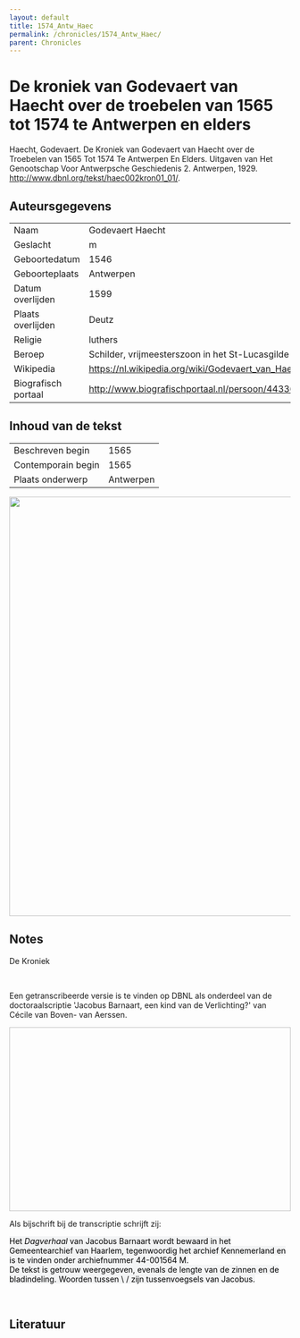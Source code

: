 ```yaml
---
layout: default
title: 1574_Antw_Haec
permalink: /chronicles/1574_Antw_Haec/
parent: Chronicles
--- 
```



# De kroniek van Godevaert van Haecht over de troebelen van 1565 tot 1574 te Antwerpen en elders 

Haecht, Godevaert. De Kroniek van Godevaert van Haecht over de Troebelen van 1565 Tot 1574 Te Antwerpen En Elders. Uitgaven van Het Genootschap Voor Antwerpsche Geschiedenis 2. Antwerpen, 1929. http://www.dbnl.org/tekst/haec002kron01_01/. 

## Auteursgegevens 

| | | 
| --------------- | --------------- | 
| Naam | Godevaert Haecht | 
| Geslacht | m | 
 | Geboortedatum | 1546 | 
| Geboorteplaats | Antwerpen | 
| Datum overlijden | 1599 | 
| Plaats overlijden | Deutz | 
| Religie | luthers | 
| Beroep | Schilder, vrijmeesterszoon in het St-Lucasgilde | 
| Wikipedia | https://nl.wikipedia.org/wiki/Godevaert_van_Haecht | 
| Biografisch portaal | http://www.biografischportaal.nl/persoon/44336607 | 

## Inhoud van de tekst 

| | | 
| --------------- | --------------- | 
| Beschreven begin | 1565 | 
| Contemporain begin | 1565 | 
| Plaats onderwerp | Antwerpen | 

[<img src="..\..\barplots_chronicles\1574_Antw_Haec.jpg" width="750"/>](..\..\barplots_chronicles\1574_Antw_Haec.jpg) 

## Notes 

<div data-schema-version="8"><p>De Kroniek</p>
<p>&nbsp;</p>
<p>Een getranscribeerde versie is te vinden op DBNL als onderdeel van de doctoraalscriptie 'Jacobus Barnaart, een kind van de Verlichting?' van Cécile van Boven- van Aerssen.</p>
<p><img alt="" data-attachment-key="XMKBAG3I" width="606" height="329"></p>
<p>Als bijschrift bij de transcriptie schrijft zij:</p>
<p><span style="color: #000000"><span style="background-color: #f3f4f5">Het&nbsp;</span></span><em><span style="color: #000000"><span style="background-color: #f3f4f5">Dagverhaal</span></span></em><span style="color: #000000"><span style="background-color: #f3f4f5">&nbsp;van Jacobus Barnaart wordt bewaard in het Gemeentearchief van Haarlem, tegenwoordig het archief Kennemerland en is te vinden onder archiefnummer 44-001564 M.<br>De tekst is getrouw weergegeven, evenals de lengte van de zinnen en de bladindeling. Woorden tussen \ / zijn tussenvoegsels van Jacobus.</span></span></p>
<p>&nbsp;</p>
</div> 

## Literatuur 

